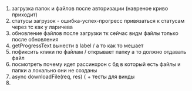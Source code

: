 1) загрузка папок и файлов после авторизации (навреное криво приходит)
2) статусы загрузок - ошибка-успех-прогресс привязаться к статусам через тс как у ларичева
3) обновление файлов после загрузки тк сейчас видм файлы только после обновления 
4) getProgressText вынести в label / а то как то мешает
5) пофиксить клики по файлам / открывает папку а то должно отдавать файл
6) посмотреть почему идет рассинхрон с бд в который есть файлы и папки а локально они не созданы
7) async downloadFile(req, res) { + тесты для винды
8) 


